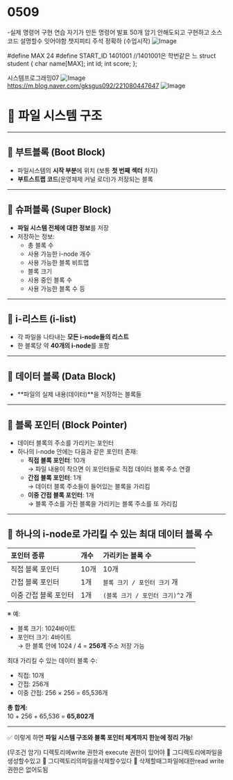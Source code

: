 # 0509
-실제 명령어 구현 연습 자기가 만든 명령어 발표 50개 암기 안해도되고 구현하고 소스코드 설명할수 잇어야함 챗지피티 주석 정확하
(수업시작)
![Image](https://github.com/user-attachments/assets/1219ff22-c8eb-455b-abc1-a6781b90f78b)

 #define MAX 24
 #define START_ID 1401001    //1401001은 학번같은 느
 struct student {
 char name[MAX];
 int id;
 int score;
 };

 시스템프로그래밍07
![Image](https://github.com/user-attachments/assets/934852a3-2640-43cb-9ed9-b9bf2e67ea2f)
https://m.blog.naver.com/gksgus092/221080447647
![Image](https://github.com/user-attachments/assets/9299f654-890d-4b18-90e1-c6147c17aeba)

# 📂 파일 시스템 구조

---

## 📌 부트블록 (Boot Block)
- 파일시스템의 **시작 부분**에 위치 (보통 **첫 번째 섹터** 차지)
- **부트스트랩 코드**(운영체제 커널 로더)가 저장되는 블록

---

## 📌 슈퍼블록 (Super Block)
- **파일 시스템 전체에 대한 정보**를 저장
- 저장하는 정보:
  - 총 블록 수
  - 사용 가능한 i-node 개수
  - 사용 가능한 블록 비트맵
  - 블록 크기
  - 사용 중인 블록 수
  - 사용 가능한 블록 수 등

---

## 📌 i-리스트 (i-list)
- 각 파일을 나타내는 **모든 i-node들의 리스트**
- 한 블록당 약 **40개의 i-node**를 포함

---

## 📌 데이터 블록 (Data Block)
- **파일의 실제 내용(데이터)**을 저장하는 블록들

---

## 📌 블록 포인터 (Block Pointer)
- 데이터 블록의 주소를 가리키는 포인터
- 하나의 i-node 안에는 다음과 같은 포인터 존재:
  - **직접 블록 포인터**: 10개  
    → 파일 내용이 작으면 이 포인터들로 직접 데이터 블록 주소 연결
  - **간접 블록 포인터**: 1개  
    → 데이터 블록 주소들이 들어있는 블록을 가리킴
  - **이중 간접 블록 포인터**: 1개  
    → 블록 주소를 가진 블록을 가리키는 블록 주소를 또 가리킴

---

## 📌 하나의 i-node로 가리킬 수 있는 최대 데이터 블록 수

| 포인터 종류        | 개수 | 가리키는 블록 수 |
|:------------------|:------|:----------------|
| 직접 블록 포인터       | 10개   | 10개             |
| 간접 블록 포인터       | 1개    | `블록 크기 / 포인터 크기` 개 |
| 이중 간접 블록 포인터   | 1개    | `(블록 크기 / 포인터 크기)^2` 개 |

※ 예:  
- 블록 크기: 1024바이트  
- 포인터 크기: 4바이트  
→ 한 블록 안에 1024 / 4 = **256개** 주소 저장 가능

최대 가리킬 수 있는 데이터 블록 수:
- 직접: 10개
- 간접: 256개
- 이중 간접: 256 × 256 = 65,536개

**총 합계:**  
10 + 256 + 65,536 = **65,802개**

---

✅ 이렇게 하면 **파일 시스템 구조와 블록 포인터 체계까지 한눈에 정리 가능**!


(무조건 암기)
 디렉토리에write 권한과 execute 권한이 있어야
 그디렉토리에파일을생성할수있고
 그디렉토리의파일을삭제할수있다
 삭제할때그파일에대한read write 권한은 없어도됨
